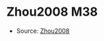 <a name="material" />

# Zhou2008 M38
<script type="application/ld+json">
  {
    "@context": "https://schema.org/",
    "@type": "ChemicalSubstance",
    "http://purl.org/dc/terms/conformsTo":
      {
        "@type": "CreativeWork",
        "@id": "https://bioschemas.org/profiles/ChemicalSubstance/0.4-RELEASE/"
      },
    "@id": "https://egonw.github.io/nanowiki/nanowiki250.html#material",
    "name": "Zhou2008 M38",
    "sameAs": "http://127.0.0.1/mediawiki/index.php/Special:URIResolver/Zhou2008_M38"
  }
</script>


* Source: [Zhou2008](http://127.0.0.1/mediawiki/index.php/Special:URIResolver/Zhou2008)
